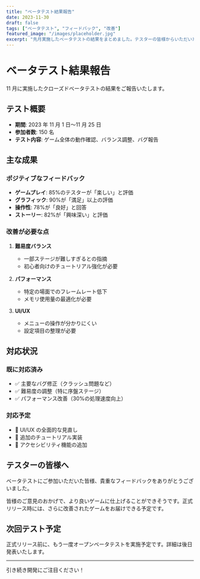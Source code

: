 ```yaml
---
title: "ベータテスト結果報告"
date: 2023-11-30
draft: false
tags: ["ベータテスト", "フィードバック", "改善"]
featured_image: "/images/placeholder.jpg"
excerpt: "先月実施したベータテストの結果をまとめました。テスターの皆様からいただいた貴重なフィードバックと今後の改善計画について。"
---
```


# ベータテスト結果報告

11 月に実施したクローズドベータテストの結果をご報告いたします。

## テスト概要

-   **期間**: 2023 年 11 月 1 日〜11 月 25 日
-   **参加者数**: 150 名
-   **テスト内容**: ゲーム全体の動作確認、バランス調整、バグ報告

## 主な成果

### ポジティブなフィードバック

-   **ゲームプレイ**: 85%のテスターが「楽しい」と評価
-   **グラフィック**: 90%が「満足」以上の評価
-   **操作性**: 78%が「良好」と回答
-   **ストーリー**: 82%が「興味深い」と評価

### 改善が必要な点

1. **難易度バランス**

    - 一部ステージが難しすぎるとの指摘
    - 初心者向けのチュートリアル強化が必要

2. **パフォーマンス**

    - 特定の場面でのフレームレート低下
    - メモリ使用量の最適化が必要

3. **UI/UX**
    - メニューの操作が分かりにくい
    - 設定項目の整理が必要

## 対応状況

### 既に対応済み

-   ✅ 主要なバグ修正（クラッシュ問題など）
-   ✅ 難易度の調整（特に序盤ステージ）
-   ✅ パフォーマンス改善（30%の処理速度向上）

### 対応予定

-   🔄 UI/UX の全面的な見直し
-   🔄 追加のチュートリアル実装
-   🔄 アクセシビリティ機能の追加

## テスターの皆様へ

ベータテストにご参加いただいた皆様、貴重なフィードバックをありがとうございました。

皆様のご意見のおかげで、より良いゲームに仕上げることができそうです。正式リリース時には、さらに改善されたゲームをお届けできる予定です。

## 次回テスト予定

正式リリース前に、もう一度オープンベータテストを実施予定です。詳細は後日発表いたします。

---

引き続き開発にご注目ください！
